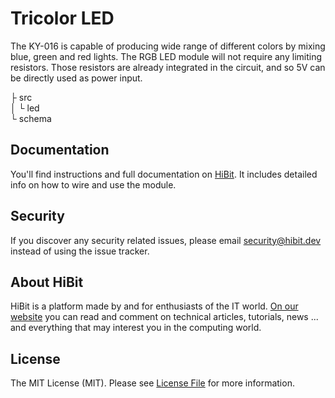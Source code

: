 # Tricolor LED
The KY-016 is capable of producing wide range of different colors by mixing blue, green and red lights. The RGB LED module will not require any limiting resistors. Those resistors are already integrated in the circuit, and so 5V can be directly used as power input.  

├ src  
│  └ led  
└ schema  

## Documentation
You'll find instructions and full documentation on [HiBit](https://www.hibit.dev/posts/29/how-to-use-tricolor-led-module-with-arduino). It includes detailed info on how to wire and use the module.

## Security
If you discover any security related issues, please email security@hibit.dev instead of using the issue tracker.

## About HiBit
HiBit is a platform made by and for enthusiasts of the IT world. [On our website](https://www.hibit.dev) you can read and comment on technical articles, tutorials, news ... and everything that may interest you in the computing world.

## License
The MIT License (MIT). Please see [License File](LICENSE) for more information.
